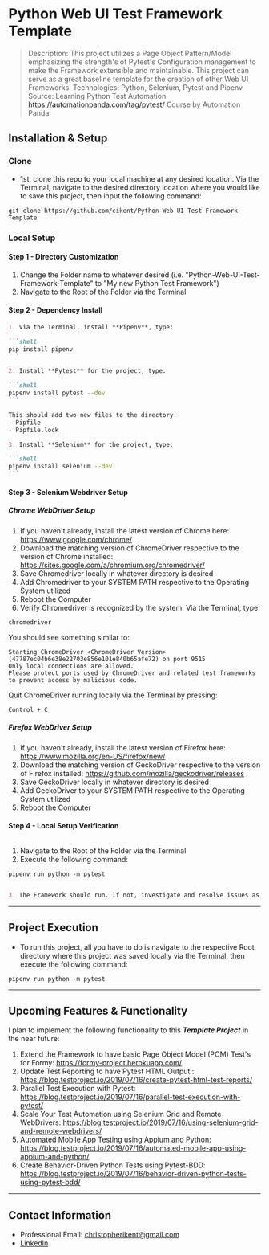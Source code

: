 # Python Web UI Test Framework Template

> Description: This project utilizes a Page Object Pattern/Model emphasizing the strength's of Pytest's Configuration management to make the Framework extensible and maintainable. This project can serve as a great baseline template for the creation of other Web UI Frameworks.
> Technologies: Python, Selenium, Pytest and Pipenv
> Source: Learning Python Test Automation <https://automationpanda.com/tag/pytest/>
> Course by Automation Panda

## Installation & Setup

### Clone

- 1st, clone this repo to your local machine at any desired location. Via the Terminal, navigate to the desired directory location where you would like to save this project, then input the following command:

```shell
git clone https://github.com/cikent/Python-Web-UI-Test-Framework-Template
```

### Local Setup

#### Step 1 - Directory Customization

1. Change the Folder name to whatever desired (i.e. "Python-Web-UI-Test-Framework-Template" to "My new Python Test Framework")
2. Navigate to the Root of the Folder via the Terminal

#### Step 2 - Dependency Install

<!-- markdownlint-disable code-fence-style -->

~~~markdown
1. Via the Terminal, install **Pipenv**, type:

```shell
pip install pipenv
```

2. Install **Pytest** for the project, type:

```shell
pipenv install pytest --dev
```

This should add two new files to the directory:
- Pipfile
- Pipfile.lock

3. Install **Selenium** for the project, type:

```shell
pipenv install selenium --dev
```
~~~

#### Step 3 - Selenium Webdriver Setup

##### Chrome WebDriver Setup

1. If you haven't already, install the latest version of Chrome here: <https://www.google.com/chrome/>
2. Download the matching version of ChromeDriver respective to the version of Chrome installed: <https://sites.google.com/a/chromium.org/chromedriver/>
3. Save Chromedriver locally in whatever directory is desired
4. Add Chromedriver to your SYSTEM PATH respective to the Operating System utilized
5. Reboot the Computer
6. Verify Chromedriver is recognized by the system. Via the Terminal, type:

```shell
chromedriver
```

You should see something similar to:

```shell
Starting ChromeDriver <ChromeDriver Version> (47787ec04b6e38e22703e856e101e840b65afe72) on port 9515
Only local connections are allowed.
Please protect ports used by ChromeDriver and related test frameworks to prevent access by malicious code.
```

Quit ChromeDriver running locally via the Terminal by pressing:

```shell
Control + C
```

##### Firefox WebDriver Setup

1. If you haven't already, install the latest version of Firefox here: <https://www.mozilla.org/en-US/firefox/new/>
2. Download the matching version of GeckoDriver respective to the version of Firefox installed: <https://github.com/mozilla/geckodriver/releases>
3. Save GeckoDriver locally in whatever directory is desired
4. Add GeckoDriver to your SYSTEM PATH respective to the Operating System utilized
5. Reboot the Computer

#### Step 4 - Local Setup Verification

<!-- markdownlint-disable code-fence-style -->

~~~markdown

~~~

<!-- markdownlint-restore -->

1. Navigate to the Root of the Folder via the Terminal
2. Execute the following command:

```shell
pipenv run python -m pytest
```

<!-- markdownlint-disable code-fence-style -->

~~~markdown

3. The Framework should run. If not, investigate and resolve issues as necessary.

~~~

<!-- markdownlint-restore -->

---

## Project Execution

- To run this project, all you have to do is navigate to the respective Root directory where this project was saved locally via the Terminal, then execute the following command:

```shell
pipenv run python -m pytest
```

---

## Upcoming Features & Functionality

I plan to implement the following functionality to this ***Template Project*** in the near future:

1. Extend the Framework to have basic Page Object Model (POM) Test's for Formy: <https://formy-project.herokuapp.com/>
2. Update Test Reporting to have Pytest HTML Output : <https://blog.testproject.io/2019/07/16/create-pytest-html-test-reports/>
3. Parallel Test Execution with Pytest: <https://blog.testproject.io/2019/07/16/parallel-test-execution-with-pytest/>
4. Scale Your Test Automation using Selenium Grid and Remote WebDrivers: <https://blog.testproject.io/2019/07/16/using-selenium-grid-and-remote-webdrivers/>
5. Automated Mobile App Testing using Appium and Python: <https://blog.testproject.io/2019/07/16/automated-mobile-app-using-appium-and-python/>
6. Create Behavior-Driven Python Tests using Pytest-BDD: <https://blog.testproject.io/2019/07/16/behavior-driven-python-tests-using-pytest-bdd/>

---

## Contact Information

- Professional Email: <christopherikent@gmail.com>
- [LinkedIn](https://www.linkedin.com/in/christopher-kent-thestrategicsqaleader/)
